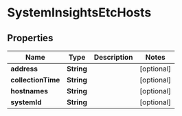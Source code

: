 
# SystemInsightsEtcHosts

## Properties
Name | Type | Description | Notes
------------ | ------------- | ------------- | -------------
**address** | **String** |  |  [optional]
**collectionTime** | **String** |  |  [optional]
**hostnames** | **String** |  |  [optional]
**systemId** | **String** |  |  [optional]



